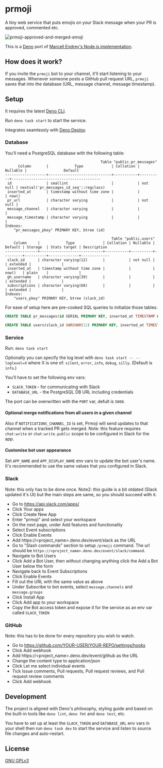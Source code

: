 # prmoji

A tiny web service that puts emojis on your Slack message when your PR is
approved, commented etc.

![prmoji-approved-and-merged-emoji](./prmoji.png)

This is a [Deno](https://deno.land) port of
[Marcell Endrey's Node.js implementation](https://github.com/endreymarcell/prmoji).

## How does it work?

If you invite the `prmoji` bot to your channel, it'll start listening to your
messages. Whenever someone posts a GitHub pull request URL, `prmoji` saves that
into the database (URL, message channel, message timestamp).

## Setup

It requires the latest
[Deno CLI](https://deno.land/manual/getting_started/installation).

Run `deno task start` to start the service.

Integrates seamlessly with [Deno Deploy](https://deno.com/deploy).

### Database

You'll need a PostgreSQL database with the following table:

```
                                            Table "public.pr_messages"
      Column       |            Type             | Collation | Nullable |                 Default
-------------------+-----------------------------+-----------+----------+-----------------------------------------
 id                | smallint                    |           | not null | nextval('pr_messages_id_seq'::regclass)
 inserted_at       | timestamp without time zone |           |          | now()
 pr_url            | character varying           |           | not null |
 message_channel   | character varying           |           |          |
 message_timestamp | character varying           |           |          |
Indexes:
    "pr_messages_pkey" PRIMARY KEY, btree (id)
```

```
                                                 Table "public.users"
    Column     |            Type             | Collation | Nullable | Default | Storage  | Stats target | Description 
---------------+-----------------------------+-----------+----------+---------+----------+--------------+-------------
 slack_id      | character varying(12)       |           | not null |         | extended |              | 
 inserted_at   | timestamp without time zone |           |          | now()   | plain    |              | 
 gh_username   | character varying(39)       |           |          |         | extended |              | 
 subscriptions | character varying(68)       |           |          |         | extended |              | 
Indexes:
    "users_pkey" PRIMARY KEY, btree (slack_id)
```

For ease of setup here are pre-cooked SQL queries to initialize those tables:

```SQL
CREATE TABLE pr_messages(id SERIAL PRIMARY KEY, inserted_at TIMESTAMP WITHOUT TIME ZONE DEFAULT NOW(), pr_url VARCHAR(50) NOT NULL, message_channel VARCHAR(30), message_timestamp VARCHAR(20));
```

```SQL
CREATE TABLE users(slack_id VARCHAR(12) PRIMARY KEY, inserted_at TIMESTAMP WITHOUT TIME ZONE DEFAULT NOW(), gh_username VARCHAR(39), subscriptions VARCHAR(68));
```

### Service

Run: `deno task start`

Optionally you can specify the log level with `deno task start -- --loglevel=X`
where X is one of: `silent`, `error`, `info`, `debug`, `silly`. (Default is
`info`.)

You'll have to set the following env vars:

- `SLACK_TOKEN` - for communicating with Slack
- `DATABASE_URL` - the PostgreSQL DB URL including credentials

The port can be overwritten with the `PORT` var, defult is `5000`.

#### Optional merge notifications from all users in a given channel

Also if `NOTIFICATIONS_CHANNEL_ID` is set, Prmoji will send updates to that
channel when a tracked PR gets merged. Note: this feature requires `chat:write`
or `chat:write.public` scope to be configured in Slack for the app.

#### Customise bot user appearance

Set `APP_NAME` and `APP_DISPLAY_NAME` env vars to update the bot user's name.
It's recommended to use the same values that you configured in Slack.

### Slack

Note: this only has to be done once. Note2: this guide is a bit otdated (Slack
updated it's UI) but the main steps are same, so you should succeed with it.

- Go to https://api.slack.com/apps/
- Click Your apps
- Click Create New App
- Enter "prmoji" and select your workspace
- On the next page, under Add features and functionality
- Select Event subscriptions
- Click Enable Events
- Add https://<project_name>.deno.dev/event/slack as the URL
- Go to "Slash commands" section to setup `/prmoji` command. The url should be
  `https://<project_name>.deno.dev/event/slack/command`.
- Navigate to Bot Users
- Click Add a Bot User, then without changing anything click the Add a Bot User
  below the form
- Navigate back to Event Subscriptions
- Click Enable Events
- Fill out the URL with the same value as above
- Under Subscribe to bot events, select `message.channels` and `message.groups`
- Click Install App
- Click Add app to your workspace
- Copy the Bot access token and expose it for the service as an env var called
  `SLACK_TOKEN`

### GitHub

Note: this has to be done for every repository you wish to watch.

- Go to https://github.com/YOUR-USER/YOUR-REPO/settings/hooks
- Click Add webhook
- Add https://<project_name>.deno.dev/event/github as the URL
- Change the content type to application/json
- Click Let me select individual events
- Tick Issue comments, Pull requests, Pull request reviews, and Pull request
  review comments
- Click Add webhook

## Development

The project is aligned with Deno's philosophy, styling guide and based on the
built-in tools like `deno lint`, `deno fmt` and `deno test`, etc.

You have to set up at least the `SLACK_TOKEN` and `DATABASE_URL` env vars in
your shell then run `deno task dev` to start the service and listen to source
file changes and auto-restart.

## License

[GNU GPLv3](./LICENSE)
